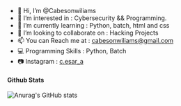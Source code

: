 - 👋 Hi, I’m @Cabesonwiliams
- 👀 I’m interested in : Cybersecurity && Programming.
- 🌱 I’m currently learning : Python, batch, html and css
- 💞️ I’m looking to collaborate on : Hacking Projects
- 📫 You can Reach me at : cabesonwiliams@gmail.com
- 💻 Programming Skills : Python, Batch
- 📷 Instagram : [c.esar_a](https://www.instagram.com/c.esar_a/?hl=es-la)
#### Github Stats

![Anurag's GitHub stats](https://github-readme-stats.vercel.app/api?username=cabesonwiliams&show_icons=true&theme=tokyonight)
